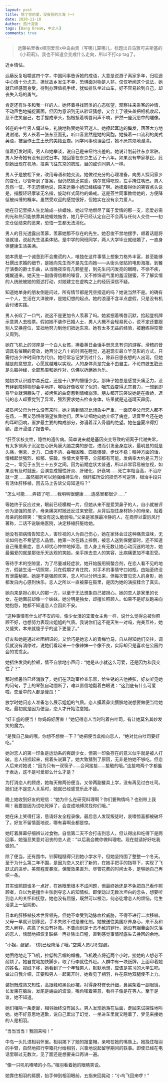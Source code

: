 ```yaml
---
layout: post
title: 除了你的爱，没有别的大海（一）
date: 2020-11-10
Author: 茄汁浇饭 
tags: [Bang Dream, 中之人]
comments: true
---
```


> 远藤祐里香x相羽爱奈x中岛由贵（写哪儿算哪儿。标题出自马雅可夫斯基的《小莉莉》。我也不知道会变成什么走向，所以不打cp tag了。

近乡情怯。

远藤反复咀嚼这四个字，中国同事告诉她的成语，大意是说游子离家多年，归程途中心情十分忐忑，担忧故乡发生不幸，恐惧面对物是人非。仅仅听闻这个说法，她就已经感同身受，待到办理值机手续，犹如排队坐过山车，好不容易轮到自己，却丧失入场的勇气。

肯定还有许多和我一样的人。她怀着寻找同类的心态张望，观察往来乘客的神情，不动声色地捕捉画面，但因为意识到无从验证猜想，又合上了镜头盖把相机收起，忍不住笑自己，右手握成拳头，指根抵着嘴唇闷声不响，俨然一座沉思中的雕像。

邻座的中年男人偏过头，礼貌地称赞她笑容迷人。她撩起耳边的鬓发，落落大方地说谢谢。男人长着一张东亚面孔，听口音显然是她的同胞。她操着一口流利的美式英语，被当作土生土长的美籍亚裔。同学同事也误会过，她不厌其烦地澄清。

借着打发时间，男人和她攀谈，说自己是来纽约出差的。她说计划前往东京常驻。男人好奇她有没有到过日本。她回答在东京生活了十八年。如果没有举家移民，此刻她出现在机场，搭乘飞往东京的航班，目的或许同男人一样。

男人于是放松下来，改用母语和她交流。她做过充分的心理准备，向男人探问家乡的变化，尽管听到了答案，但仍然缺乏实感，偶尔觉得吃惊，左手掩住嘴巴。男人忽然一怔，不无遗憾地说，原来远藤小姐已经结婚了啊。她挂着得体的笑容点头说是，指腹轻轻摩挲无名指，旋动样式简约的婚戒。这是芬兰同事教给她的，方便降低被纠缠的概率。虽然受欢迎的感觉很好，但她实在没有余力爱人。

她在日记里把人生比喻成一排蜡烛，她过早地燃尽了属于爱情的那一支，恋爱必需的光和热只能依靠其他蜡烛施舍，她几乎已经认定自己不会再与任何人交往——初恋仓促结束的恶果，恐怕一生都无法消化。

男人的目光透露出羡慕，羡慕她那不存在的先生。她忍俊不禁地摆手，顺着话题将错就错，说起先生温柔体贴，是中学的同班同学，两人大学毕业就结婚了，一直身体健康生活美满。

她本质是一个诚恳到不会撒谎的人，唯独在这件事情上想象力格外丰富，甚至能够杜撰出求婚的细节，是她向先生而不是先生向她——从街头张贴的电影海报，到餐厅演奏的爵士乐曲，从当晚夜空有几颗星星，到先生闪闪发亮的眼睛，不徐不疾，娓娓道来。她天生一副值得信赖的嗓音，又不修饰语气里的羞涩甜蜜，不了解实情的人统统被她的叙述打动，对她建立在虚构之上的经历深信不疑。

知道她单身的朋友倒是问过，所有情节都是凭空捏造的吗？她说当然不是。的确有一个人，生活在大洋彼岸，是她幻想的起点。她的浪漫不含半点虚假，只是没有机会付诸实践。

男人长叹了一口气，说这不是更加令人羡慕了吗。她紧抿着嘴唇沉默，拾起登机牌示意男人去检票。假如她不装作已婚人士，男人大概不会轻易死心，说不定还要跟别人交换座位，笨拙地努力到他们抵达东京。她有太多无益的经验，被磨练得狡猾又周到。

她在飞机上的邻座是一个白人女孩，捧着英日会话手册念念有词的游客。滑稽的音调具有催眠的奇效，她百分之八十的时间在睡觉，逃避现实最立竿见影的方式，只需付出少许时间作为代价。她经常忘记梦到过什么，除非日思夜想的人出现，但她越是刻意想念，心愿就越难以实现。人的身体真是完全不由自主，不论四肢五脏还是头脑神经，全部热衷和她作对，仿佛以折磨她为乐。

她初次认识威尔森氏症，还是十八岁的懵懂少女。那阵子她总是感觉头痛乏力，没有绊到障碍物却会平地摔，喉咙好像收窄了似的，咽东西变得尤其费力，一想到即将毕业就泪腺失守，被烤焦的曲奇惹到情绪崩溃。朋友都开玩笑说她是在撒娇，迟钝的恋人却察觉到了异常，强烈要求她去检查身体，结果就是这道晴天霹雳。

被质问父母为什么没有来时，她才感到情况比想象中严重，一面庆幸父母恋人都不在场，一面又恐惧得渴望依靠他们。医生详细地向她介绍了病症，话音至今还在她的耳畔回响，噩梦最主要的构成部分，弥漫着深入骨髓的绝望。她在盛夏冷得打颤，虚汗浸湿了报告单。

“肝豆状核变性，隐性的遗传病。简单说来就是基因突变导致的铜离子代谢失常，有太多铜离子沉淀在心肝角膜大脑之类的部位，进而引发全身症状，最明显的就是头痛，倦怠、乏力、口齿不清、吞咽困难、四肢僵硬、步伐不稳；精神方面的话，情绪起伏强烈、抑郁、狂躁，性情大变等等，全部都有可能。发病率大约是三万分之一，常见于五到三十五岁之间。因为前期症状太普通，所以非常容易被忽视，如果没有及时就医，会演变成慢性肝炎、肝硬化、肝衰竭……死亡率相当高，不治疗就一定……虽然服药可以勉强维持生命，但肝脏所受的损伤不可逆转，根治手段只有活体肝移植，回去马上告诉父母知道吗？”

“怎么可能……弄错了吧……我明明很健康……连感冒都很少……”

等她终于反应过来，眼前已经模糊一片，但她从来不是爱哭鼻子的人，自小就被评价为坚强的孩子，母亲痛哭时她还反过来安慰，从背后抱住身材娇小的母亲，贴着母亲的脸颊笑：“我没有这么脆弱啦。”父亲是家族最冷静的人，在商界以雷厉风行著称，二话不说联络医院，决定移植肝脏给她。

她没有把病情告知恋人，害珍视的人为自己伤心，她在家体会过这种痛苦滋味，无论如何也不希望恋人品尝。她第一次在路上摔倒，被恋人送到保健室时，还不知道自己罹患重症，恋人却忧心忡忡地掉泪。恋人身上有无数让她心动沉迷的地方，她最偏爱的就是那张乐天达观的笑脸。亲手抹去恋人的笑容，比病痛更加不堪忍受。

等待手术的空隙里，为了尽量减轻症状，她开始服用铜螯合剂，在恋人看不见的地方，假装生活一切照常，只在假期才肯住院，对手术的事情守口如瓶，由始至终没有泄露秘密。她是不是强颜欢笑，恋人可以分辨出来，但每次瞥见恋人的身影，她都发自内心感到快乐。恋人之所以一直被蒙在鼓里，是因为她的演技糅合了真实。

她向来是担心别人的那一方，以至于无法想象自己被担心。她的恋人是家里的长女，在她面前却像一个妹妹。她分明是独女，却擅长照顾人。如果不是好友跑来向她抱怨，她都不知道恋人会因此不安。

“这种事情有什么好不安的啦，像少女漫的笨蛋女主角一样，说什么觉得总被你照顾不好，也想努力表现出姐姐的气质。我说你们这不是天生一对吗，完美互补，她又傻笑，本来就傻乎乎的这下更傻了。”

好友和她是通过社团相识的，又恰巧是她恋人的青梅竹马，自从得知她们交往，调侃就没有消停过，说她们看起来一个像辣妹一个像不良，实际却只是喜欢在公园约会的乖乖女。

她捂住发烫的脸颊，情不自禁地小声问：“她是从小就这么可爱，还是因为和我交往了？”

那时候暑热已经消散了，她们在活动室检查乐器，给生锈的吉他换弦，好友听见她的问句，手上的琴弦自动绷断了，难以置信地翻着白眼说：“这到底有什么可爱啦，恋爱中的人都是傻瓜！”

放学时她问恋人准备怎么展示姐姐的气质。恋人摸着鼻尖腼腆地说想要做便当给她吃。最初就是因为便当，恋人才开始注意她。

“好丰盛的便当！你妈妈好厉害！”她记得恋人当时叼着白吐司，有让她莫名其妙发笑的魔力。

“是我自己做的哦。你想不想尝一下？”她把便当盒推向恋人，“绝对比白吐司要好吃。”

她对恋人的第一印象是运动系的爽朗少女，但第一印象存在的意义似乎就是被人打破。恋人扭捏起来，摇着头说算了。她大致猜到了原因，无非是怕她不够吃。但恋人后来对她说：“因为只有一双筷子……会间接接……接触的哦。”连接吻两个字都羞于表达，这不是可爱那么什么才是？

为打消恋人的顾虑，她每天做两份便当，又带两副餐具上学，没有再见过白吐司。她们还不是恋人关系时，她就已经感觉乐此不疲。

晚上她收到好友的短信：“她为什么在研究料理啊？你们要殉情吗？也别带上我啊！我要是因为试吃死掉了，会变成地缚灵找你们哦。”

她在床上笑得打滚，恳请好友全程录像。最后恋人发现叛徒时，哀嚎惊喜都被破坏了。好友不留情面地说，哪有喜啊全都是惊。

她盯着屏幕仔细辨认过食物，自信第二天不会打击到恋人，但认得出和吃得下是两回事，她强忍笑意对沮丧的恋人说：“以后我会教你做料理啦。现在就请好好吃我做的。”

除了便当，还有围巾。针脚粗糙得只到她小学水平，但她坚持围了整整一个冬天。至于为什么第二年不围，是因为恋人又织了新的，在她手把手的指导下，实现了飞跃式的进步。美观程度暴涨，保暖效果直升。尽管花费的时间太多，足够她自己再织一条。

其实谁照顾谁多一点好，在她眼里根本不成问题，但最终她还是不免把自己看作照顾者，自以为是擅作主张剥夺恋人的知情权。即使动过无数次坦白的念头，想要听到恋人的关怀和抚慰，她也没有屈服，既然可以根治，何必徒增恋人的烦恼，给生活蒙上一层阴影。

日本的肝移植技术世界领先，但她不幸受到动脉血栓威胁，不得不进行二次移植。父母一早就计划移民，手术失败不过是催化剂。她被送往美国疗养身心，来不及和恋人解释，病愈了也没有补救。不告而别是十恶不赦的罪行，她没有胆量面对失落的恋人，懦弱地把恢复联络一再排除出日程，直到感觉事情彻底失去挽回的余地。

“小姐，醒醒，飞机已经降落了哦。”空乘人员尽职提醒。

她困倦地走下飞机，拉低鸭舌帽的帽檐。飞机晚点将近两个小时，接她的人想必不耐烦了。她自觉地加快脚步，取了行李就往外赶。人群中有一块纸牌，上面印着她的姓名。视线下移，她看到了一个年轻男人，默默地想，应该是实习的大学生吧。做过自我介绍，正要和男人一起离开时，她看见了相羽，杵在原地双腿使不上力。

装扮既成熟又知性，高跟鞋和黑色纱裙，衬得身材修长纤细，鼻梁架着一副眼镜，长发束在脑后，发尾是蜷曲的波浪，嘴角噙着笑意，看样子像是在等人。至于是谁，她不知道。

她们相隔一条走廊，相羽始终没有回头。男人发现她落在后面，走回来试探性地叫她。她不好意思地道歉，说自己累出了幻觉，一坐进车里就又睡着了，梦见来接她的人是相羽。

“当当当当！我回来啦！”

中岛一头扎进相羽怀里。相羽揭下了她的报童帽，亲吻在她的嘴唇上。她挽住相羽的手臂，自然地把行李箱托付给相羽，兴奋地说起留学期间的轶事。即使已经在电话里聊过无数次，见了面还是想要亲口再讲一遍。

“像一只叽叽喳喳的小鸟。”相羽看着她的眼睛笑说。

她靠住相羽的肩膀，抬手伸到相羽眼前，五指来回晃动：“小鸟飞回来啰！”
